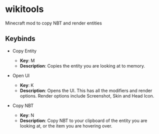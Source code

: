 # wikitools
Minecraft mod to copy NBT and render entities

## Keybinds

* Copy Entity
  * **Key**: M
  * **Description**: Copies the entity you are looking at to memory.
  
* Open UI
  * **Key**: K
  * **Description**: Opens the UI. This has all the modifiers and render options. Render options include Screenshot, Skin and Head Icon.

* Copy NBT
  * **Key**: N
  * **Description**: Copy NBT to your clipboard of the entity you are looking at, or the item you are hovering over.
